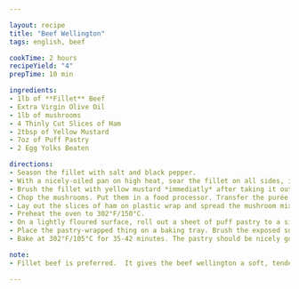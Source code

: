 ```yaml
---

layout: recipe
title: "Beef Wellington"
tags: english, beef

cookTime: 2 hours
recipeYield: "4"
prepTime: 10 min

ingredients:
- 1lb of **Fillet** Beef
- Extra Virgin Olive Oil
- 1lb of mushrooms
- 4 Thinly Cut Slices of Ham
- 2tbsp of Yellow Mustard
- 7oz of Puff Pastry
- 2 Egg Yolks Beaten

directions:
- Season the fillet with salt and black pepper.
- With a nicely-oiled pan on high heat, sear the fillet on all sides, including the ends.  For the standard medium-rare beef wellington, do not cook the fillet, just sear it, tough if you want something more cooked than medium-rare, it's wise to give it more heat here.  Put it aside on a plate.
- Brush the fillet with yellow mustard *immediatly* after taking it out of the pan.  This allows the musturd's flavour to be absorbed by the fillet and thus preserve a mildly hot flavor.
- Chop the mushrooms. Put them in a food processor. Transfer the purée to a sauté pan that has been heated to medium high heat to cook. Allow the mushrooms to release their moisture; once the moisture has been boiled away take the mushrooms out of pan to cool.
- Lay out the slices of ham on plastic wrap and spread the mushroom mixture over the ham.  Place the fillet in the middle.  Wrap the fillet into a tight barrel shape twist the end of the plastic wrap to secure the wrap and the refrigerate the whole thing for 20 minutes.
- Preheat the oven to 302°F/150°C.
- On a lightly floured surface, roll out a sheet of puff pastry to a size that will fit the fillet.  Preserve a little excess pastry. Unwrap the fillet-mushroom-ham from the plastic wrap and place in the middle of the pastry dough.  Brush the edges of the pastry with the beaten egg yolks.
- Place the pastry-wrapped thing on a baking tray. Brush the exposed surface again with the beaten eggs. Optionally, score the top of the pastry with a knife, to give it a better presentation.  Scratch the surface of it but don't cut it through.  Season it through with coarse salt.
- Bake at 302°F/105°C for 35-42 minutes. The pastry should be nicely golden when done.  Let it rest for about 10 minutes and cut it into 1in/2.54cm-thick slices for presentation.

note:
- Fillet beef is preferred.  It gives the beef wellington a soft, tender and juicy flavour.  Trust me, using fillet is worth it.

---
```

